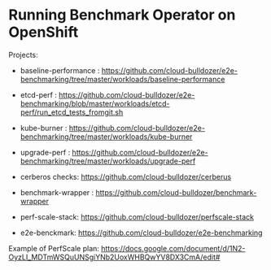 # Running Benchmark Operator on OpenShift

Projects:

- baseline-performance : https://github.com/cloud-bulldozer/e2e-benchmarking/tree/master/workloads/baseline-performance
- etcd-perf : https://github.com/cloud-bulldozer/e2e-benchmarking/blob/master/workloads/etcd-perf/run_etcd_tests_fromgit.sh
- kube-burner : https://github.com/cloud-bulldozer/e2e-benchmarking/tree/master/workloads/kube-burner
- upgrade-perf : https://github.com/cloud-bulldozer/e2e-benchmarking/tree/master/workloads/upgrade-perf
- cerberos checks: https://github.com/cloud-bulldozer/cerberus
- benchmark-wrapper : https://github.com/cloud-bulldozer/benchmark-wrapper
- perf-scale-stack: https://github.com/cloud-bulldozer/perfscale-stack

- e2e-benckmark: https://github.com/cloud-bulldozer/e2e-benchmarking

Example of PerfScale plan:
https://docs.google.com/document/d/1N2-OyzLI_MDTmWSQuUNSgiYNb2UoxWHBQwYV8DX3CmA/edit#
